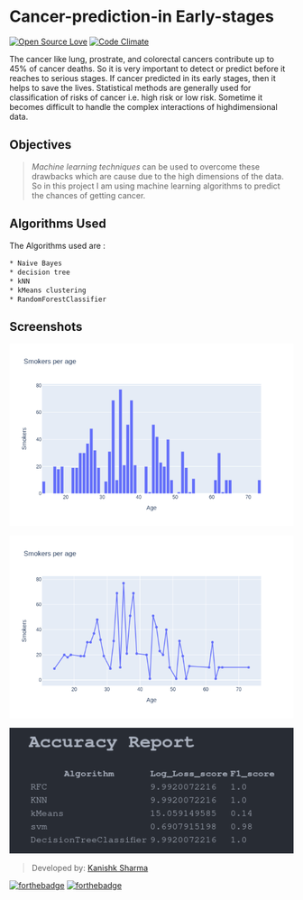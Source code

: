 # Cancer-prediction-in Early-stages
[![Open Source Love](https://badges.frapsoft.com/os/v3/open-source.svg?v=102)](https://github.com/ellerbrock/open-source-badge/) [![Code Climate](https://codeclimate.com/github/boennemann/badges.svg)](https://codeclimate.com/github/boennemann/badges)

The cancer like lung, prostrate, and colorectal cancers contribute up to 45% of cancer deaths. So it is very important to detect or predict before it reaches to serious stages. If cancer predicted in its early stages, then it helps to save the lives. Statistical methods are generally used for classification of risks of cancer i.e. high risk or low risk. Sometime it becomes difficult to handle the complex interactions of highdimensional data.

## Objectives

> *Machine learning techniques* can be used to overcome these drawbacks which are cause due to the high dimensions of the data. So in this project I am using machine learning algorithms to predict the chances of getting cancer.

## Algorithms Used

The Algorithms used are : 

	* Naive Bayes
	* decision tree
	* kNN
	* kMeans clustering
	* RandomForestClassifier

## Screenshots

![Screenshot 1](/screenshots/ss1.png)

![Screenshot 2](/screenshots/ss2.png)

![Screenshot 3](/screenshots/ss3.png)

> Developed by: [Kanishk Sharma]('github.com/kanishksh4rma')

[![forthebadge](https://forthebadge.com/images/badges/built-by-developers.svg)](http://forthebadge.com) [![forthebadge](https://forthebadge.com/images/badges/built-with-love.svg)](http://forthebadge.com)
